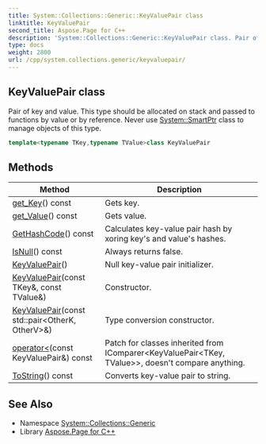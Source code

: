 ```yaml
---
title: System::Collections::Generic::KeyValuePair class
linktitle: KeyValuePair
second_title: Aspose.Page for C++
description: 'System::Collections::Generic::KeyValuePair class. Pair of key and value. This type should be allocated on stack and passed to functions by value or by reference. Never use System::SmartPtr class to manage objects of this type in C++.'
type: docs
weight: 2800
url: /cpp/system.collections.generic/keyvaluepair/
---
```

## KeyValuePair class


Pair of key and value. This type should be allocated on stack and passed to functions by value or by reference. Never use [System::SmartPtr](../../system/smartptr/) class to manage objects of this type.

```cpp
template<typename TKey,typename TValue>class KeyValuePair
```

## Methods

| Method | Description |
| --- | --- |
| [get_Key](./get_key/)() const | Gets key. |
| [get_Value](./get_value/)() const | Gets value. |
| [GetHashCode](./gethashcode/)() const | Calculates key-value pair hash by xoring key's and value's hashes. |
| [IsNull](./isnull/)() const | Always returns false. |
| [KeyValuePair](./keyvaluepair/)() | Null key-value pair initializer. |
| [KeyValuePair](./keyvaluepair/)(const TKey\&, const TValue\&) | Constructor. |
| [KeyValuePair](./keyvaluepair/)(const std::pair\<OtherK, OtherV\>\&) | Type conversion constructor. |
| [operator<](./operator_/)(const KeyValuePair\&) const | Patch for classes inherited from IComparer<KeyValuePair<TKey, TValue>>, doesn't compare anything. |
| [ToString](./tostring/)() const | Converts key-value pair to string. |

## See Also

* Namespace [System::Collections::Generic](../)
* Library [Aspose.Page for C++](../../)

